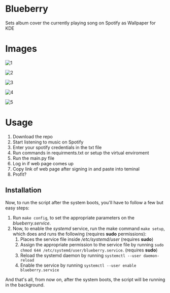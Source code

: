 # Blueberry
 Sets album cover the currently playing song on Spotify as Wallpaper for KDE




# Images 

![1](https://user-images.githubusercontent.com/30321729/145736816-33fa7ca4-7e9c-4299-9ea2-dbfe0acc78ab.png)

![2](https://user-images.githubusercontent.com/30321729/145736819-589ab479-38f9-4b61-9be9-61a02567dab4.png)

![3](https://user-images.githubusercontent.com/30321729/145736824-894d5452-89af-444f-b3f6-53925f9b4dce.png)


![4](https://user-images.githubusercontent.com/30321729/145736827-44439bc5-7ecc-4113-beda-442b0f210639.png)


![5](https://user-images.githubusercontent.com/30321729/145736829-f9a9aaed-2c9f-41aa-b490-2e77ee76b114.png)



# Usage

1. Download the repo 
2. Start listening to music on Spotify
3. Enter your spotify credentials in the txt file
4. Run commands in requirments.txt or setup the virtual enviroment
5. Run the main.py file
6. Log in if web page comes up
7. Copy link of web page after signing in and paste into teminal
8. Profit?

## Installation

Now, to run the script after the system boots, you'll have to follow a few but easy steps:
1. Run `make config`, to set the appropriate parameters on the *blueberry.service*.
2. Now, to enable the *systemd* service, run the make command `make setup`, which does and runs the following (requires **sudo** permissions):
   1. Places the service file inside */etc/systemd/user* (requires **sudo**)
   1. Assign the appropriate permission to the service file by running `sudo chmod 644 /etc/systemd/user/blueberry.service`. (requires **sudo**)
   3. Reload the systemd daemon by running `systemctl --user daemon-reload`
   2. Enable the service by running `systemctl --user enable blueberry.service`

And that's all, from now on, after the system boots, the script will be running in the background.

